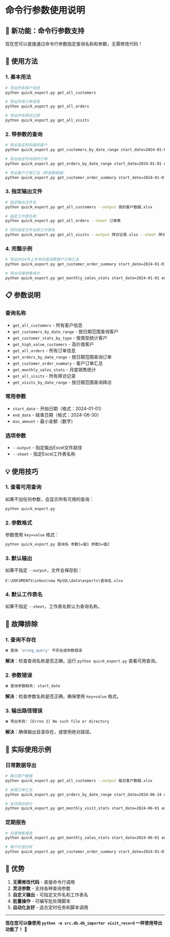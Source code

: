 # 命令行参数使用说明

## 🎉 新功能：命令行参数支持

现在您可以直接通过命令行参数指定查询名称和参数，无需修改代码！

## 🚀 使用方法

### 1. 基本用法

```bash
# 导出所有客户信息
python quick_export.py get_all_customers

# 导出所有订单信息
python quick_export.py get_all_orders

# 导出所有拜访记录
python quick_export.py get_all_visits
```

### 2. 带参数的查询

```bash
# 导出指定时间段的客户
python quick_export.py get_customers_by_date_range start_date=2024-01-01 end_date=2024-06-30

# 导出指定时间段的订单
python quick_export.py get_orders_by_date_range start_date=2024-01-01 end_date=2024-06-30

# 导出客户订单汇总（带金额阈值）
python quick_export.py get_customer_order_summary start_date=2024-01-01 end_date=2024-06-30 min_amount=1000
```

### 3. 指定输出文件

```bash
# 指定输出文件名
python quick_export.py get_all_customers --output 我的客户数据.xlsx

# 指定工作表名称
python quick_export.py get_all_orders --sheet 订单表

# 同时指定文件名和工作表名
python quick_export.py get_all_visits --output 拜访记录.xlsx --sheet 拜访数据
```

### 4. 完整示例

```bash
# 导出2024年上半年的高消费客户订单汇总
python quick_export.py get_customer_order_summary start_date=2024-01-01 end_date=2024-06-30 min_amount=5000 --output 高消费客户汇总.xlsx --sheet 客户汇总

# 导出月度销售统计
python quick_export.py get_monthly_sales_stats start_date=2024-01-01 end_date=2024-12-31 --output 2024年销售统计.xlsx
```

## 📋 参数说明

### 查询名称
- `get_all_customers` - 所有客户信息
- `get_customers_by_date_range` - 按日期范围查询客户
- `get_customer_stats_by_type` - 按类型统计客户
- `get_high_value_customers` - 高价值客户
- `get_all_orders` - 所有订单信息
- `get_orders_by_date_range` - 按日期范围查询订单
- `get_customer_order_summary` - 客户订单汇总
- `get_monthly_sales_stats` - 月度销售统计
- `get_all_visits` - 所有拜访记录
- `get_visits_by_date_range` - 按日期范围查询拜访

### 常用参数
- `start_date` - 开始日期（格式：2024-01-01）
- `end_date` - 结束日期（格式：2024-06-30）
- `min_amount` - 最小金额（数字）

### 选项参数
- `--output` - 指定输出Excel文件路径
- `--sheet` - 指定Excel工作表名称

## 💡 使用技巧

### 1. 查看可用查询
如果不加任何参数，会显示所有可用的查询：
```bash
python quick_export.py
```

### 2. 参数格式
参数使用 `key=value` 格式：
```bash
python quick_export.py 查询名 参数1=值1 参数2=值2
```

### 3. 默认输出
如果不指定 `--output`，文件会保存到：
```
E:\DOCUMENTS\inbox\new MySQL\data\exports\查询名.xlsx
```

### 4. 默认工作表名
如果不指定 `--sheet`，工作表名默认为查询名称。

## 🔧 故障排除

### 1. 查询不存在
```bash
❌ 查询 'wrong_query' 不存在或参数错误
```
**解决**：检查查询名称是否正确，运行 `python quick_export.py` 查看可用查询。

### 2. 参数错误
```bash
❌ 查询参数缺失: start_date
```
**解决**：检查参数名称是否正确，确保使用 `key=value` 格式。

### 3. 输出路径错误
```bash
❌ 导出失败: [Errno 2] No such file or directory
```
**解决**：确保输出目录存在，或使用绝对路径。

## 📝 实际使用示例

### 日常数据导出
```bash
# 每日客户数据
python quick_export.py get_all_customers --output 每日客户数据.xlsx

# 本周订单汇总
python quick_export.py get_orders_by_date_range start_date=2024-06-24 end_date=2024-06-30 --output 本周订单.xlsx

# 本月拜访统计
python quick_export.py get_monthly_visit_stats start_date=2024-06-01 end_date=2024-06-30 --output 本月拜访统计.xlsx
```

### 定期报告
```bash
# 月度销售报告
python quick_export.py get_monthly_sales_stats start_date=2024-06-01 end_date=2024-06-30 --output 6月销售报告.xlsx --sheet 销售统计

# 客户价值分析
python quick_export.py get_customer_order_summary start_date=2024-01-01 end_date=2024-06-30 min_amount=10000 --output 高价值客户分析.xlsx
```

## 🎯 优势

1. **无需修改代码** - 直接命令行调用
2. **灵活参数** - 支持各种查询参数
3. **自定义输出** - 可指定文件名和工作表名
4. **批量操作** - 可编写批处理脚本
5. **自动化友好** - 适合定时任务和脚本调用

---

**现在您可以像使用 `python -m src.db.db_importer visit_record` 一样使用导出功能了！** 🎉 